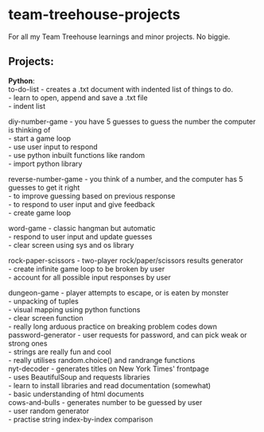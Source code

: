 # team-treehouse-projects
For all my Team Treehouse learnings and minor projects. No biggie.  
  
## Projects:  
**Python**:  
  to-do-list - creates a .txt document with indented list of things to do.   
    - learn to open, append and save a .txt file  
    - indent list  
    
  diy-number-game - you have 5 guesses to guess the number the computer is thinking of  
    - start a game loop  
    - use user input to respond  
    - use python inbuilt functions like random  
    - import python library  
    
  reverse-number-game - you think of a number, and the computer has 5 guesses to get it right  
    - to improve guessing based on previous response  
    - to respond to user input and give feedback  
    - create game loop  
    
  word-game - classic hangman but automatic  
    - respond to user input and update guesses  
    - clear screen using sys and os library  
    
  rock-paper-scissors - two-player rock/paper/scissors results generator  
    - create infinite game loop to be broken by user  
    - account for all possible input responses by user  
    
  dungeon-game - player attempts to escape, or is eaten by monster  
    - unpacking of tuples  
    - visual mapping using python functions  
    - clear screen function  
    - really long arduous practice on breaking problem codes down  
  password-generator - user requests for password, and can pick weak or strong ones  
    - strings are really fun and cool  
    - really utilises random.choice() and randrange functions  
  nyt-decoder - generates titles on New York Times' frontpage  
    - uses BeautifulSoup and requests libraries    
    - learn to install libraries and read documentation (somewhat)  
    - basic understanding of html documents  
  cows-and-bulls - generates number to be guessed by user  
    - user random generator  
    - practise string index-by-index comparison  
